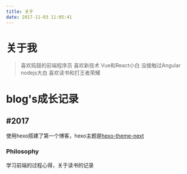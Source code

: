 ```yaml
---
title: 关于
date: 2017-11-03 11:05:41
---
```


# 关于我
> 喜欢捣鼓的前端程序员
喜欢新技术
Vue和React小白
没接触过Angular
nodejs大白
喜欢读书和打王者荣耀

# blog's成长记录
## #2017
使用hexo搭建了第一个博客，hexo主题是[hexo-theme-next](http://notes.iissnan.com/)
### Philosophy
学习前端的过程心得，关于读书的记录
